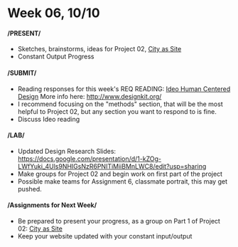 # Week 06, 10/10

#### /PRESENT/

* Sketches, brainstorms, ideas for Project 02, [City as Site](city_as_site.md)
* Constant Output Progress

#### /SUBMIT/

* Reading responses for this week's REQ READING: [Ideo Human Centered Design](https://drive.google.com/file/d/187hYjorIpv2Xf7bAYMwlq7lHGVv9USq3/view?usp=sharing) More info here: http://www.designkit.org/
* I recommend focusing on the "methods" section, that will be the most helpful to Project 02, but any section you want to respond to is fine. 
* Discuss Ideo reading

#### /LAB/

* Updated Design Research Slides: https://docs.google.com/presentation/d/1-kZOg-LWfYuki_4Uls9NHIGsNzR6PNITiMiiBMnLWC8/edit?usp=sharing
* Make groups for Project 02 and begin work on first part of the project
* Possible make teams for Assignment 6, classmate portrait, this may get pushed. 

#### /Assignments for Next Week/

* Be prepared to present your progress, as a group on Part 1 of Project 02: [City as Site](city_as_site.md)
* Keep your website updated with your constant input/output 
